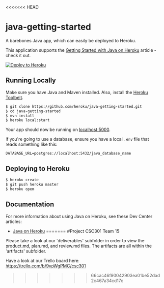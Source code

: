 <<<<<<< HEAD
# java-getting-started

A barebones Java app, which can easily be deployed to Heroku.

This application supports the [Getting Started with Java on Heroku](https://devcenter.heroku.com/articles/getting-started-with-java) article - check it out.

[![Deploy to Heroku](https://www.herokucdn.com/deploy/button.png)](https://heroku.com/deploy)

## Running Locally

Make sure you have Java and Maven installed.  Also, install the [Heroku Toolbelt](https://toolbelt.heroku.com/).

```sh
$ git clone https://github.com/heroku/java-getting-started.git
$ cd java-getting-started
$ mvn install
$ heroku local:start
```

Your app should now be running on [localhost:5000](http://localhost:5000/).

If you're going to use a database, ensure you have a local `.env` file that reads something like this:

```
DATABASE_URL=postgres://localhost:5432/java_database_name
```

## Deploying to Heroku

```sh
$ heroku create
$ git push heroku master
$ heroku open
```

## Documentation

For more information about using Java on Heroku, see these Dev Center articles:

- [Java on Heroku](https://devcenter.heroku.com/categories/java)
=======
#Project CSC301 Team 15

Please take a look at our 'deliverables' subfolder in order to view the product.md, plan.md, and review.md files.
The artifacts are all within the 'artifacts' subfolder.

Have a look at our Trello board here: https://trello.com/b/9vpWgPMC/csc301
>>>>>>> 66cac46f90042903ea01be52dad2c467a34cd17c
